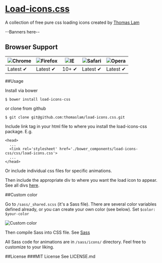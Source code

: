 # [Load-icons.css](http://thomaslam.rocks/bower_components/load-icons-css/index.html)

A collection of free pure css loading icons created by [Thomas Lam](http://thomaslam.rocks)

--Banners here--


## Browser Support
![Chrome](https://raw.github.com/alrra/browser-logos/master/chrome/chrome_48x48.png) | ![Firefox](https://raw.github.com/alrra/browser-logos/master/firefox/firefox_48x48.png) | ![IE](https://raw.github.com/alrra/browser-logos/master/internet-explorer/internet-explorer_48x48.png) | ![Safari](https://raw.github.com/alrra/browser-logos/master/safari/safari_48x48.png) | ![Opera](https://raw.github.com/alrra/browser-logos/master/opera/opera_48x48.png)
--- | --- | --- | --- | --- |
Latest ✔ | Latest ✔ | 10+ ✔ | Latest ✔ | Latest ✔ |

##Usage

Install via bower

```
$ bower install load-icons-css
```

or clone from github

```
$ git clone git@github.com:thomaslam/load-icons.css.git
```
Include link tag in your html file to where you install the load-icons-css package. E.g.

```
<head>
  ...
  <link rel='stylesheet' href='./bower_components/load-icons-css/css/load-icons.css'> 
  ...
</head>
```
Or include individual css files for specific animations.

Then include the appropriate div to where you want the load icon to appear. See all divs [here](http://thomaslam.rocks/bower_components/load-icons-css/index.html).

##Custom color

Go to `/sass/_shared.scss` (it's a Sass file). There are several color variables defined already, or you can create your own color (see below). Set `$color: $your-color`

![Custom color](file:///Users/tlaminator/Documents/Web-design/load-icons-css/asset/load-icon-custom-color.gif)

Then compile Sass into CSS file. See [Sass](http://sass-lang.com/documentation/file.SASS_REFERENCE.html)

All Sass code for animations are in `/sass/icons/` directory. Feel free to customize to your liking.

##License
###MIT License
See LICENSE.md